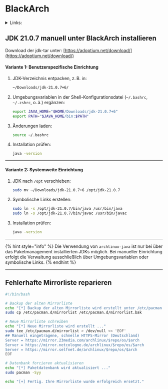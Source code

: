 # BlackArch

<details>

<summary>Links:</summary>

[https://blackarch.org/tools.html](https://blackarch.org/tools.html)

</details>



## JDK 21.0.7 manuell unter BlackArch installieren

Download der jdk-tar unter: [https://adoptium.net/download/](https://adoptium.net/download/)

#### Variante 1: Benutzerspezifische Einrichtung

1.  JDK-Verzeichnis entpacken, z. B. in:

    ```bash
    ~/Downloads/jdk-21.0.7+6/
    ```
2.  Umgebungsvariablen in der Shell-Konfigurationsdatei (`~/.bashrc`, `~/.zshrc`, o. ä.) ergänzen:

    ```bash
    export JAVA_HOME="$HOME/Downloads/jdk-21.0.7+6"
    export PATH="$JAVA_HOME/bin:$PATH"
    ```
3.  Änderungen laden:

    ```bash
    source ~/.bashrc
    ```
4.  Installation prüfen:

    ```bash
    java -version
    ```

***

#### Variante 2: Systemweite Einrichtung

1.  JDK nach `/opt` verschieben:

    ```bash
    sudo mv ~/Downloads/jdk-21.0.7+6 /opt/jdk-21.0.7
    ```
2.  Symbolische Links erstellen:

    ```bash
    sudo ln -s /opt/jdk-21.0.7/bin/java /usr/bin/java
    sudo ln -s /opt/jdk-21.0.7/bin/javac /usr/bin/javac
    ```
3.  Installation prüfen:

    ```bash
    java -version
    ```

***

{% hint style="info" %}
Die Verwendung von `archlinux-java` ist nur bei über das Paketmanagement installierten JDKs möglich. Bei manueller Einrichtung erfolgt die Verwaltung ausschließlich über Umgebungsvariablen oder symbolische Links.
{% endhint %}

***

## Fehlerhafte Mirrorliste reparieren

```bash
#!/bin/bash

# Backup der alten Mirrorliste
echo "[*] Backup der alten Mirrorliste wird erstellt unter /etc/pacman.d/mirrorlist.bak"
sudo cp /etc/pacman.d/mirrorlist /etc/pacman.d/mirrorlist.bak

# Neue Mirrorliste schreiben
echo "[*] Neue Mirrorliste wird erstellt ..."
sudo tee /etc/pacman.d/mirrorlist > /dev/null << 'EOF'
## Manuell eingetragene, schnelle HTTPS-Mirror (Deutschland)
Server = https://mirror.23media.com/archlinux/$repo/os/$arch
Server = https://mirror.netcologne.de/archlinux/$repo/os/$arch
Server = https://mirror.selfnet.de/archlinux/$repo/os/$arch
EOF

# Datenbank forcieren aktualisieren
echo "[*] Paketdatenbank wird aktualisiert ..."
sudo pacman -Syy

echo "[+] Fertig. Ihre Mirrorliste wurde erfolgreich ersetzt."
```
